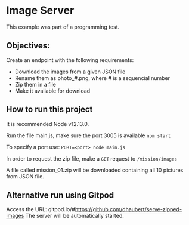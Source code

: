 # Image Server

This example was part of a programming test.

## Objectives:
 Create an endpoint with the following requirements:
 * Download the images from a given JSON file
 * Rename them as photo_#.png, where # is a sequencial number
 * Zip them in a file
 * Make it available for download

## How to run this project
 It is recommended Node v12.13.0.
 
 Run the file main.js, make sure the port 3005 is available
 `npm start`
 
 To specify a port use:
 `PORT=<port> node main.js`

 In order to request the zip file, make a `GET` request to `/mission/images`
 
 A file called mission_01.zip will be downloaded containing all 10 pictures from JSON file.

## Alternative run using Gitpod
  Access the URL: gitpod.io/#https://github.com/dhaubert/serve-zipped-images
  The server will be automatically started.  

